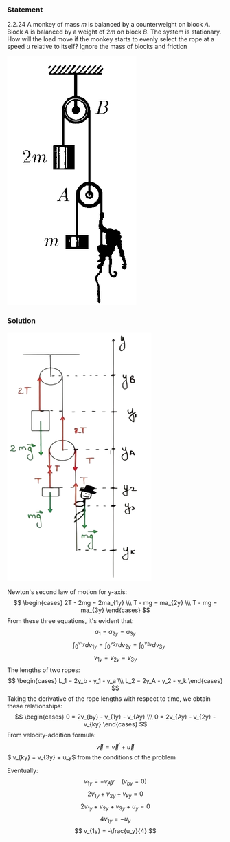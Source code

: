 ###  Statement 

$2.2.24$ A monkey of mass $m$ is balanced by a counterweight on block $A$. Block $A$ is balanced by a weight of $2m$ on block $B$. The system is stationary. How will the load move if the monkey starts to evenly select the rope at a speed $u$ relative to itself? Ignore the mass of blocks and friction 

![ For problem 2.2.24 |301x579, 21%](../../img/2.2.29/statement.png)

### Solution

![ Forces acting on the system |336x578, 31%](../../img/2.2.29/draw.png)


Newton's second law of motion for y-axis: $$ \begin{cases} 2T - 2mg = 2ma_{1y} \\\ T - mg = ma_{2y} \\\ T - mg = ma_{3y} \end{cases} $$ From these three equations, it's evident that: $$ a_1 = a_{2y} = a_{3y}$$ $$\quad \int_0^{v_{1y}} dv_{1y} = \int_0^{v_{2y}} dv_{2y} = \int_0^{v_{3y}} dv_{3y}$$ $$v_{1y} = v_{2y} = v_{3y} $$ The lengths of two ropes: $$ \begin{cases} L_1 = 2y_b - y_1 - y_a \\\ L_2 = 2y_A - y_2 - y_k \end{cases} $$ Taking the derivative of the rope lengths with respect to time, we obtain these relationships: $$ \begin{cases} 0 = 2v_{by} - v_{1y} - v_{Ay} \\\ 0 = 2v_{Ay} - v_{2y} - v_{ky} \end{cases} $$ From velocity-addition formula: $$ \vec{v} = \vec{v}^\prime + \vec{u}$$ $ v_{ky} = v_{3y} + u_y$ from the conditions of the problem 

Eventually: $$ v_{1y} = -v_Ay \quad (v_{by} = 0)$$ $$ 2v_{1y} + v_{2y} + v_{ky} = 0$$ $$ 2v_{1y} + v_{2y} + v_{3y} + u_y = 0 $$ $$ 4v_{1y} = -u_y$$ $$ v_{1y} = -\frac{u_y}{4} $$ 
